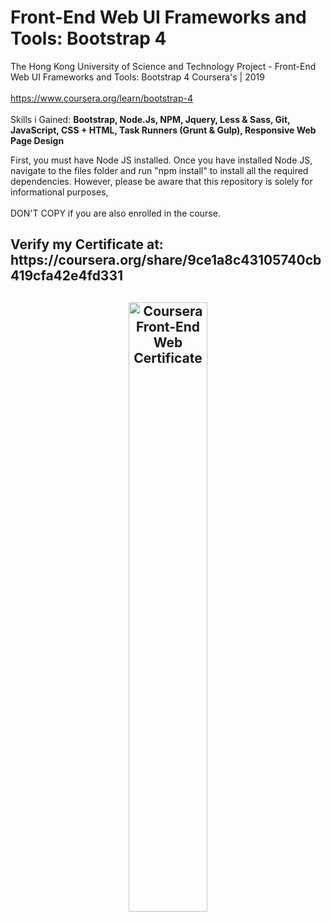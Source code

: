 # Front-End Web UI Frameworks and Tools: Bootstrap 4 </br>
The Hong Kong University of Science and Technology
Project - Front-End Web UI Frameworks and Tools: Bootstrap 4 Coursera's | 2019 </br></br>
https://www.coursera.org/learn/bootstrap-4 </br></br>
Skills i Gained: <b> Bootstrap, Node.Js, NPM, Jquery, Less & Sass, Git, JavaScript, CSS + HTML, Task Runners (Grunt & Gulp), Responsive Web Page Design </b>


First, you must have Node JS installed. Once you have installed Node JS,
navigate to the files folder and run "npm install" to install all the required dependencies.
However, please be aware that this repository is solely for informational purposes, </br></br>
DON'T COPY if you are also enrolled in the course.


<h2>Verify my Certificate at: https://coursera.org/share/9ce1a8c43105740cb419cfa42e4fd331 <h2>

<center> <img src="https://i.imgur.com/y2dgyzU.jpg" alt="Coursera Front-End Web Certificate" width="50%"/> </center>
